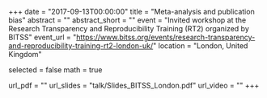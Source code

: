 +++
date = "2017-09-13T00:00:00"
title = "Meta-analysis and publication bias"
abstract = ""
abstract_short = ""
event = "Invited workshop at the Research Transparency and Reproducibility Training (RT2) organized by BITSS"
event_url = "https://www.bitss.org/events/research-transparency-and-reproducibility-training-rt2-london-uk/"
location = "London, United Kingdom"

selected = false
math = true

url_pdf = ""
url_slides = "talk/Slides_BITSS_London.pdf"
url_video = ""
+++